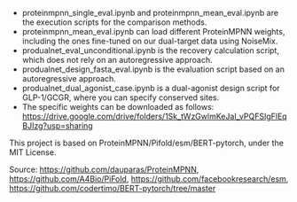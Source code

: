 - proteinmpnn_single_eval.ipynb and proteinmpnn_mean_eval.ipynb are the execution scripts for the comparison methods. 
- proteinmpnn_mean_eval.ipynb can load different ProteinMPNN weights, including the ones fine-tuned on our dual-target data using NoiseMix.
- produalnet_eval_unconditional.ipynb is the recovery calculation script, which does not rely on an autoregressive approach.
- produalnet_design_fasta_eval.ipynb is the evaluation script based on an autoregressive approach.
- produalnet_dual_agonist_case.ipynb is a dual-agonist design script for GLP-1/GCGR, where you can specify conserved sites. 
- The specific weights can be downloaded as follows:
https://drive.google.com/drive/folders/1Sk_tWzGwlmKeJaI_vPQFSIgFlEqBJIzg?usp=sharing


This project is based on ProteinMPNN/Pifold/esm/BERT-pytorch, under the MIT License.

Source: https://github.com/dauparas/ProteinMPNN, https://github.com/A4Bio/PiFold, https://github.com/facebookresearch/esm, 
https://github.com/codertimo/BERT-pytorch/tree/master
